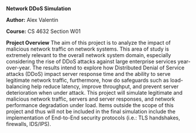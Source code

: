**Network DDoS Simulation**

**Author:** Alex Valentin

**Course:** CS 4632 Section W01

**Project Overview**
The aim of this project is to analyze the impact of malicious network traffic on network systems. This area
of study is extremely relevant to the overall network system domain, especially considering the rise of DDoS
attacks against large enterprise services year-over-year. The results intend to explore how Distributed
Denial of Service attacks (DDoS) impact server response time and the ability to serve legitimate network traffic,
furthermore, how do safeguards such as load-balancing help reduce latency, improve throughput, and prevent
server deterioration when under attack. This project will simulate legitimate and malicious network traffic,
servers and server responses, and network performance degradation under load. Items outside the scope of this
project and thus will not be included in the final simulation include the implementation of End-to-End security
protocols (i.e.: TLS handshakes, firewalls, IDS/IPS).
